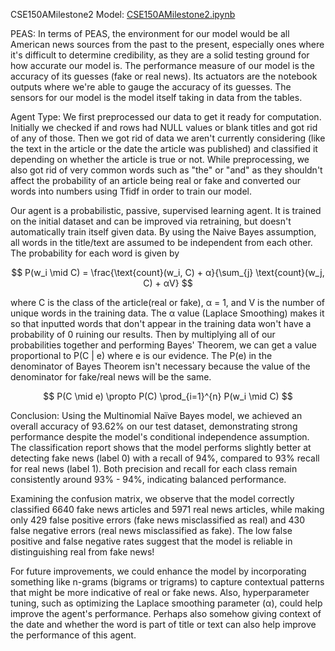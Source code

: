 CSE150AMilestone2
Model: [CSE150AMilestone2.ipynb](https://github.com/KyleL1015/CSE150AMilestone2/blob/main/CSE150AMilestone2.ipynb)

PEAS:
In terms of PEAS, the environment for our model would be all American news sources from the past to the present, especially ones where it's difficult to determine credibility, as they are a solid testing ground for how accurate our model is. The performance measure of our model is the accuracy of its guesses (fake or real news). Its actuators are the notebook outputs where we're able to gauge the accuracy of its guesses. The sensors for our model is the model itself taking in data from the tables.

Agent Type:
We first preprocessed our data to get it ready for computation. Initially we checked if and rows had NULL values or blank titles and got rid of any of those. Then we got rid of data we aren't currently considering (like the text in the article or the date the article was published) and classified it depending on whether the article is true or not. While preprocessing, we also got rid of very common words such as "the" or "and" as they shouldn't affect the probability of an article being real or fake and converted our words into numbers using Tfidf in order to train our model.

Our agent is a probabilistic, passive, supervised learning agent. It is trained on the initial dataset and can be improved via retraining, but doesn't automatically train itself given data. By using the Naive Bayes assumption, all words in the title/text are assumed to be independent from each other. The probability for each word is given by

$$
P(w_i \mid C) = \frac{\text{count}(w_i, C) + α}{\sum_{j} \text{count}(w_j, C) + αV}
$$

where C is the class of the article(real or fake), α = 1, and V is the number of unique words in the training data. The α value (Laplace Smoothing) makes it so that inputted words that don't appear in the training data won't have a probability of 0 ruining our results. Then by multiplying all of our probabilities together and performing Bayes' Theorem, we can get a value proportional to P(C | e) where e is our evidence. The P(e) in the denominator of Bayes Theorem isn't necessary because the value of the denominator for fake/real news will be the same.

$$
P(C \mid e) \propto P(C) \prod_{i=1}^{n} P(w_i \mid C)
$$

Conclusion:
Using the Multinomial Naïve Bayes model, we achieved an overall accuracy of 93.62% on our test dataset, demonstrating strong performance despite the model's conditional independence assumption. The classification report shows that the model performs slightly better at detecting fake news (label 0) with a recall of 94%, compared to 93% recall for real news (label 1). Both precision and recall for each class remain consistently around 93% - 94%, indicating balanced performance.

Examining the confusion matrix, we observe that the model correctly classified 6640 fake news articles and 5971 real news articles, while making only 429 false positive errors (fake news misclassified as real) and 430 false negative errors (real news misclassified as fake). The low false positive and false negative rates suggest that the model is reliable in distinguishing real from fake news!

For future improvements, we could enhance the model by incorporating something like n-grams (bigrams or trigrams) to capture contextual patterns that might be more indicative of real or fake news. Also, hyperparameter tuning, such as optimizing the Laplace smoothing parameter (α), could help improve the agent's performance. Perhaps also somehow giving context of the date and whether the word is part of title or text can also help improve the performance of this agent.
